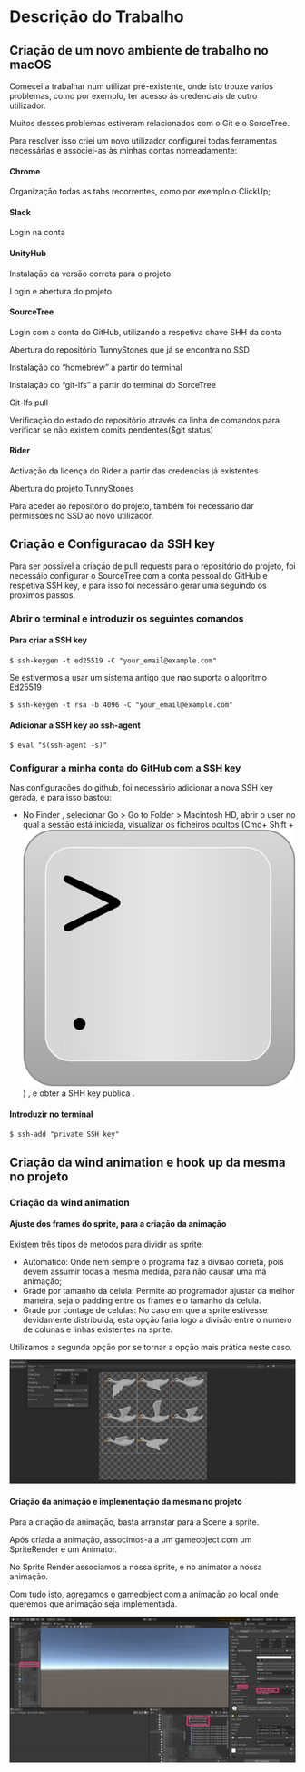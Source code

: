 # Descriçāo do Trabalho

## Criaçāo de um novo ambiente de trabalho no macOS

Comecei a trabalhar num utilizar pré-existente, onde isto trouxe varios problemas, como por exemplo, ter acesso às credenciais de outro utilizador.

Muitos desses problemas estiveram relacionados com o Git e o SorceTree.

Para resolver isso criei um novo utilizador configurei todas ferramentas necessárias e associei-as às minhas contas nomeadamente:

#### Chrome

Organizaçāo todas as tabs recorrentes, como por exemplo o ClickUp;

#### Slack

Login na conta

#### UnityHub

Instalaçāo da versāo correta para o projeto

Login e abertura do projeto

#### SourceTree

Login com a conta do GitHub, utilizando a respetiva chave SHH da conta

Abertura do repositório TunnyStones que já se encontra no SSD

Instalação do “homebrew” a partir do terminal

Instalação do “git-lfs” a partir do terminal do SorceTree

Git-lfs pull

Verificaçāo do estado do repositório através da linha de comandos para verificar se não                existem  comits pendentes($git status)

#### Rider

Activaçāo da licença do Rider a partir das credencias já existentes

Abertura do projeto TunnyStones

Para aceder ao repositório do projeto, também foi necessário dar permissões no SSD ao novo utilizador.



## Criaçāo e Configuracao da SSH key

Para ser possivel a criaçāo de pull requests para o repositório do projeto, foi necessáio configurar o SourceTree com a conta pessoal do GitHub e respetiva SSH key, e para isso foi necessário gerar uma seguindo os proximos passos.

### Abrir o terminal e introduzir os seguintes comandos&#x20;

#### Para criar a SSH key

```shell
$ ssh-keygen -t ed25519 -C "your_email@example.com"
```

&#x20; Se estivermos a usar um sistema antigo que nao suporta o algoritmo Ed25519

```shell
$ ssh-keygen -t rsa -b 4096 -C "your_email@example.com"
```

#### Adicionar a SSH key ao ssh-agent

```shell
$ eval "$(ssh-agent -s)"
```

### Configurar a minha conta do GitHub com a SSH key

Nas configuracões do github, foi necessário adicionar a nova SSH key gerada, e para isso bastou:&#x20;

* No Finder <img src="https://help.apple.com/assets/61D4C1B5425F2576373C512A/61D4C1B7425F2576373C5132/pt_PT/058e4af8e726290f491044219d2eee73.png" alt="" data-size="line">, selecionar Go > Go to Folder > Macintosh HD, abrir o user no qual a sessāo está iniciada, visualizar os ficheiros ocultos (Cmd+ Shift + <img src="../.gitbook/assets/computer_key_Greater_than_Period.png" alt="" data-size="line">) , e obter a SHH key publica .

#### Introduzir no terminal&#x20;

```shell
$ ssh-add "private SSH key"
```

## Criaçāo da wind animation e hook up da mesma no projeto

### Criaçāo da wind animation

#### Ajuste dos frames do sprite, para a criaçāo da animaçāo

Existem três tipos de metodos para dividir as sprite:

* Automatico: Onde nem sempre o programa faz a divisāo correta,  pois devem assumir todas a mesma medida, para nāo causar uma má animaçāo;
* Grade por tamanho da celula: Permite ao programador ajustar da melhor maneira, seja o padding entre os frames e o tamanho da celula.
* Grade por contage de celulas: No caso em que a sprite estivesse devidamente distribuida, esta opçāo faria logo a divisāo entre o numero de colunas e linhas existentes na sprite.

Utilizamos a segunda opçāo por se tornar a opçāo mais prática neste caso.

![ Sprite de exemplo utilizada no projeto em questāo](<../.gitbook/assets/Screenshot 2022-05-12 at 11.19.57.png>)

#### Criaçāo da animaçāo e implementaçāo da mesma no projeto

Para a criaçāo da animaçāo, basta arranstar para a Scene a sprite.

Após criada a animaçāo, associmos-a a um gameobject com um SpriteRender e um Animator.

No Sprite Render associamos a nossa sprite, e no animator a nossa animaçāo.

Com tudo isto, agregamos o gameobject com a animaçāo ao local onde queremos que animaçāo seja implementada.

![Criaçāo de um objeto para implementar implementar a animaçāo](../.gitbook/assets/AnimatonImpl.png)

#### &#x20;
